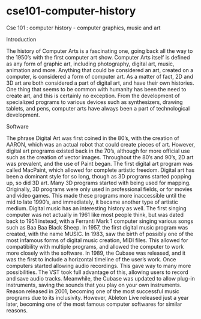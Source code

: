 # cse101-computer-history
Cse 101 : computer history - computer graphics, music and art

Introduction

The history of Computer Arts is a fascinating one, going back all the way to the 1950’s with the first computer art show. Computer Arts itself is defined as any form of graphic art, including photography, digital art, music, animation and more. Anything that could be considered an art, created on a computer, is considered a form of computer art. As a matter of fact, 2D and 3D art are both considered a part of digital art, and have their own histories. One thing that seems to be common with humanity has been the need to create art, and this is certainly no exception. From the development of specialized programs to various devices such as synthesizers, drawing tablets, and pens, computer arts have always been a part of technological development.

Software

The phrase Digital Art was first coined in the 80’s, with the creation of AARON, which was an actual robot that could create pieces of art. However, digital art programs existed back in the 70’s, although for more official use such as the creation of vector images. Throughout the 80’s and 90’s, 2D art was prevalent, and the use of Paint began. The first digital art program was called MacPaint, which allowed for complete artistic freedom. Digital art has been a dominant style for so long, though as 3D programs started popping up, so did 3D art. Many 3D programs started with being used for mapping. Originally, 3D programs were only used in professional fields, or for movies and video games. This made these programs more inaccessible until the mid to late 1990’s, and immediately, it became another type of artistic medium. Digital music has an interesting history as well. The first singing computer was not actually in 1961 like most people think, but was dated back to 1951 instead, with a Ferranti Mark 1 computer singing various songs such as Baa Baa Black Sheep. In 1957, the first digital music program was created, with the name MUSIC. In 1983, saw the birth of possibly one of the most infamous forms of digital music creation, MIDI files. This allowed for compatibility with multiple programs, and allowed the computer to work more closely with the software. In 1989, the Cubase was released, and it was the first to include a horizontal timeline of the user’s work. Once computers started allowing audio recordings. This gave way to many more possibilities. The VST took full advantage of this, allowing users to record and save audio tracks. Meanwhile, the Cubase was updated to allow plug-in instruments, saving the sounds that you play on your own instruments. Reason released in 2001, becoming one of the most successful music programs due to its inclusivity. However, Ableton Live released just a year later, becoming one of the most famous computer softwares for similar reasons.
